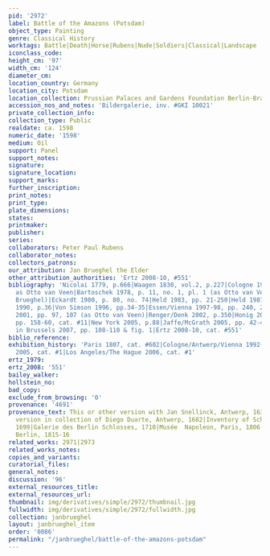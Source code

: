 ```yaml
---
pid: '2972'
label: Battle of the Amazons (Potsdam)
object_type: Painting
genre: Classical History
worktags: Battle|Death|Horse|Rubens|Nude|Soldiers|Classical|Landscape
iconclass_code:
height_cm: '97'
width_cm: '124'
diameter_cm:
location_country: Germany
location_city: Potsdam
location_collection: Prussian Palaces and Gardens Foundation Berlin-Brandenburg
accession_nos_and_notes: 'Bildergalerie, inv. #GKI 10021'
private_collection_info:
collection_type: Public
realdate: ca. 1598
numeric_date: '1598'
medium: Oil
support: Panel
support_notes:
signature:
signature_location:
support_marks:
further_inscription:
print_notes:
print_type:
plate_dimensions:
states:
printmaker:
publisher:
series:
collaborators: Peter Paul Rubens
collaborator_notes:
collectors_patrons:
our_attribution: Jan Brueghel the Elder
other_attribution_authorities: 'Ertz 2008-10, #551'
bibliography: 'Nicolai 1779, p.666|Waagen 1830, vol.2, p.227|Cologne 1977, pp. 181-182
  as Otto van Veen|Bartoschek 1978, p. 11, no. 1, pl. 1 (as Otto van Veen with Jan
  Brueghel)|Eckardt 1980, p. 80, no. 74|Held 1983, pp. 21-250|Held 1987, pp. 9-22|Padua-Rome-Milan
  1990, p.36|Von Simson 1996, pp.34-35|Essen/Vienna 1997-98, pp. 240, 242, 243, 246|Poeschel
  2001, pp. 97, 107 (as Otto van Veen)|Renger/Denk 2002, p.350|Honig 2004|Vienna 2004,
  pp. 158-60, cat. #11|New York 2005, p.88|Jaffe/McGrath 2005, pp. 42-44, 47|Van Mulders
  in Brussels 2007, pp. 108-110 & fig. 1|Ertz 2008-10, cat. #551'
biblio_reference:
exhibition_history: 'Paris 1807, cat. #602|Cologne/Antwerp/Vienna 1992-93, cat. #44.1|London
  2005, cat. #1|Los Angeles/The Hague 2006, cat. #1'
ertz_1979:
ertz_2008: '551'
bailey_walker:
hollstein_no:
bad_copy:
exclude_from_browsing: '0'
provenance: '4691'
provenance_text: This or other version with Jan Snellinck, Antwerp, 1638|This or other
  version in collection of Diego Duarte, Antwerp, 1682|Inventory of Schloss Oranienburg,
  1699|Galerie des Berlin Schlosses, 1710|Musée  Napoleon, Paris, 1806|Returned to
  Berlin, 1815-16
related_works: 2971|2973
related_works_notes:
copies_and_variants:
curatorial_files:
general_notes:
discussion: '96'
external_resources_title:
external_resources_url:
thumbnail: img/derivatives/simple/2972/thumbnail.jpg
fullwidth: img/derivatives/simple/2972/fullwidth.jpg
collection: janbrueghel
layout: janbrueghel_item
order: '0086'
permalink: "/janbrueghel/battle-of-the-amazons-potsdam"
---
```

